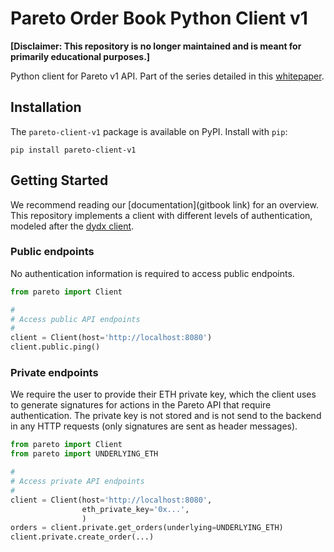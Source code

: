 # Pareto Order Book Python Client v1

**[Disclaimer: This repository is no longer maintained and is meant for primarily educational purposes.]**

Python client for Pareto v1 API. Part of the series detailed in this [whitepaper](https://github.com/pareto-xyz/pareto-order-book-whitepaper/blob/main/how_to_orderbook.pdf). 

## Installation

The `pareto-client-v1` package is available on PyPI. Install with `pip`:
```
pip install pareto-client-v1
```

## Getting Started

We recommend reading our [documentation](gitbook link) for an overview. This repository implements a client with different levels of authentication, modeled after the [dydx client](https://github.com/dydxprotocol/dydx-v3-python). 

### Public endpoints

No authentication information is required to access public endpoints. 

```python
from pareto import Client

# 
# Access public API endpoints
# 
client = Client(host='http://localhost:8080')
client.public.ping()
```

### Private endpoints

We require the user to provide their ETH private key, which the client uses to generate signatures for actions in the Pareto API that require authentication. The private key is not stored and is not send to the backend in any HTTP requests (only signatures are sent as header messages). 

```python
from pareto import Client
from pareto import UNDERLYING_ETH

# 
# Access private API endpoints
#
client = Client(host='http://localhost:8080',
                eth_private_key='0x...',
                )
orders = client.private.get_orders(underlying=UNDERLYING_ETH)
client.private.create_order(...)
```
